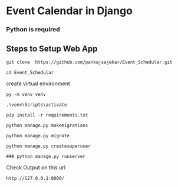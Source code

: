 # Event Calendar in Django

### Python is required
## Steps to Setup Web App
```
git clone  https://github.com/pankajsajekar/Event_Schedular.git
```
```
cd Event_Schedular
```
create virtual environment
```
py -m venv venv
```
```
.\venv\Scripts\activate
```
```
pip install -r requirements.txt
```
```
python manage.py makemigrations
```
```
python manage.py migrate
```
```
python manage.py createsuperuser
```
```
### python manage.py runserver
```
Check Output on this url
```
http://127.0.0.1:8000/
```
